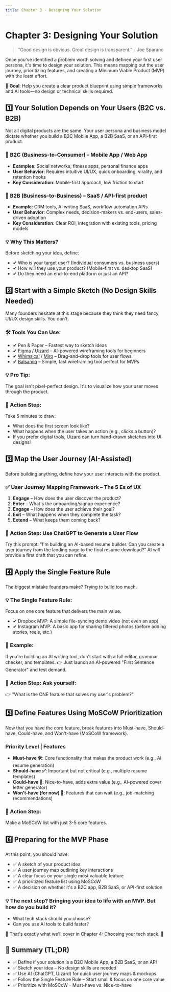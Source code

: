 ```yaml
---
title: Chapter 3 - Designing Your Solution
---
```


# Chapter 3: Designing Your Solution

> "Good design is obvious. Great design is transparent." - Joe Sparano

Once you've identified a problem worth solving and defined your first user persona, it's time to design your solution. This means mapping out the user journey, prioritizing features, and creating a Minimum Viable Product (MVP) with the least effort.

🚀 **Goal**: Help you create a clear product blueprint using simple frameworks and AI tools—no design or technical skills required.

## 1️⃣ Your Solution Depends on Your Users (B2C vs. B2B)

Not all digital products are the same. Your user persona and business model dictate whether you build a B2C Mobile App, a B2B SaaS, or an API-first product.

### 📌 B2C (Business-to-Consumer) – Mobile App / Web App
- **Examples**: Social networks, fitness apps, personal finance apps
- **User Behavior**: Requires intuitive UI/UX, quick onboarding, virality, and retention hooks
- **Key Consideration**: Mobile-first approach, low friction to start

### 📌 B2B (Business-to-Business) – SaaS / API-first product
- **Example**: CRM tools, AI writing SaaS, workflow automation APIs
- **User Behavior**: Complex needs, decision-makers vs. end-users, sales-driven adoption
- **Key Consideration**: Clear ROI, integration with existing tools, pricing models

### 💡 Why This Matters?
Before sketching your idea, define:
- ✔ Who is your target user? (Individual consumers vs. business users)
- ✔ How will they use your product? (Mobile-first vs. desktop SaaS)
- ✔ Do they need an end-to-end platform or just an API?

## 2️⃣ Start with a Simple Sketch (No Design Skills Needed)

Many founders hesitate at this stage because they think they need fancy UI/UX design skills. You don't.

### 🛠 Tools You Can Use:
- ✔ Pen & Paper – Fastest way to sketch ideas
- ✔ [Figma](https://figma.com) / [Uizard](https://uizard.io) – AI-powered wireframing tools for beginners
- ✔ [Whimsical](https://whimsical.com) / [Miro](https://miro.com) – Drag-and-drop tools for user flows
- ✔ [Balsamiq](https://balsamiq.com) – Simple, fast wireframing tool perfect for MVPs

### 💡 Pro Tip:
The goal isn't pixel-perfect design. It's to visualize how your user moves through the product.

### 🎯 Action Step:
Take 5 minutes to draw:
- What does the first screen look like?
- What happens when the user takes an action (e.g., clicks a button)?
- If you prefer digital tools, Uizard can turn hand-drawn sketches into UI designs!

## 3️⃣ Map the User Journey (AI-Assisted)

Before building anything, define how your user interacts with the product.

### ✅ User Journey Mapping Framework – The 5 Es of UX
1. **Engage** – How does the user discover the product?
2. **Enter** – What's the onboarding/signup experience?
3. **Engage** – How does the user achieve their goal?
4. **Exit** – What happens when they complete the task?
5. **Extend** – What keeps them coming back?

### 🎯 Action Step: Use ChatGPT to Generate a User Flow
Try this prompt:
"I'm building an AI-based resume builder. Can you create a user journey from the landing page to the final resume download?"
AI will provide a first draft that you can refine.

## 4️⃣ Apply the Single Feature Rule

The biggest mistake founders make? Trying to build too much.

### 💡 The Single Feature Rule:
Focus on one core feature that delivers the main value.

- ✔ Dropbox MVP: A simple file-syncing demo video (not even an app)
- ✔ Instagram MVP: A basic app for sharing filtered photos (before adding stories, reels, etc.)

### 🚀 Example:
If you're building an AI writing tool, don't start with a full editor, grammar checker, and templates.
👉 Just launch an AI-powered "First Sentence Generator" and test demand.

### 🎯 Action Step: Ask yourself:
👉 "What is the ONE feature that solves my user's problem?"

## 5️⃣ Define Features Using MoSCoW Prioritization

Now that you have the core feature, break features into Must-have, Should-have, Could-have, and Won't-have (MoSCoW framework).

### Priority Level | Features
- **Must-have 🛠**: Core functionality that makes the product work (e.g., AI resume generation)
- **Should-have ✅**: Important but not critical (e.g., multiple resume templates)
- **Could-have 🤔**: Nice-to-have, adds extra value (e.g., AI-powered cover letter generator)
- **Won't-have (for now) 🚫**: Features that can wait (e.g., job-matching recommendations)

### 🎯 Action Step:
Make a MoSCoW list with just 3-5 core features.

## 6️⃣ Preparing for the MVP Phase

At this point, you should have:
- ✅ A sketch of your product idea
- ✅ A user journey map outlining key interactions
- ✅ A clear focus on your single most valuable feature
- ✅ A prioritized feature list using MoSCoW
- ✅ A decision on whether it's a B2C app, B2B SaaS, or API-first solution

### 💡 The next step? Bringing your idea to life with an MVP. But how do you build it?
- What tech stack should you choose?
- Can you use AI tools to build faster?

📌 That's exactly what we'll cover in Chapter 4: Choosing your tech stack. 🚀

## 📌 Summary (TL;DR)
- ✅ Define if your solution is a B2C Mobile App, a B2B SaaS, or an API
- ✅ Sketch your idea – No design skills are needed
- ✅ Use AI (ChatGPT, Uizard) for quick user journey maps & mockups
- ✅ Follow the Single Feature Rule – Start small & focus on one core value
- ✅ Prioritize with MoSCoW – Must-have vs. Nice-to-have 